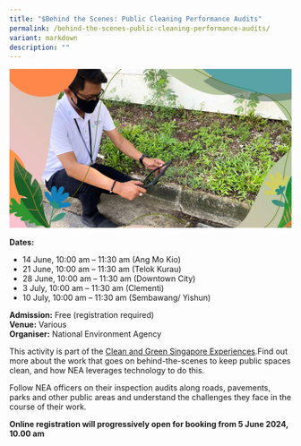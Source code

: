 ```yaml
---
title: "$Behind the Scenes: Public Cleaning Performance Audits"
permalink: /behind-the-scenes-public-cleaning-performance-audits/
variant: markdown
description: ""
---
```

![Public Cleaning Performance ](/images/Tours/Public_Cleaning_Performance_Audits.jpg)

**Dates:** <br>
* 14 June, 10:00 am – 11:30 am&nbsp;(Ang Mo Kio)
* 21 June, 10:00 am – 11:30 am&nbsp;(Telok Kurau)
* 28 June, 10:00 am – 11:30 am&nbsp;(Downtown City)
* 3 July, 10:00 am – 11:30 am (Clementi)
* 10 July, 10:00 am – 11:30 am (Sembawang/ Yishun)<br>

**Admission:** Free (registration required) <br>
**Venue:** Various<br>
**Organiser:** National Environment Agency

This activity is part of the [Clean and Green Singapore Experiences](https://www.cgs.gov.sg/cgs-experiences).Find out more about the work that goes on behind-the-scenes to keep public spaces clean, and how NEA leverages technology to do this.&nbsp;&nbsp;

Follow NEA officers on their inspection audits along roads, pavements, parks and other public areas and understand the challenges they face in the course of their work.

**Online registration will progressively open for booking from 5 June 2024, 10.00 am**
<a class="btn-link" target="_blank" href="https://www.eventbrite.sg/e/behind-the-scenes-public-cleaning-performance-audits-tickets-909436588317">
	<img src="/images/gogreensg_website-32.png">
</a>

<style>
	.btn-link {
		display: none;
	}
	a.btn-link[target="_blank"]:after {
	display: none;
}
	.btn-link > img {
		width: 100%;
	}
</style>